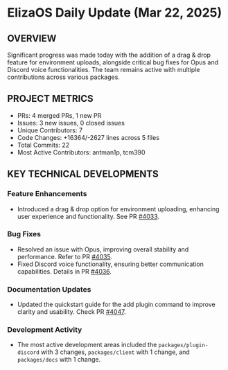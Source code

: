 # ElizaOS Daily Update (Mar 22, 2025)

## OVERVIEW

Significant progress was made today with the addition of a drag & drop feature for environment uploads, alongside critical bug fixes for Opus and Discord voice functionalities. The team remains active with multiple contributions across various packages.

## PROJECT METRICS

- PRs: 4 merged PRs, 1 new PR
- Issues: 3 new issues, 0 closed issues
- Unique Contributors: 7
- Code Changes: +16364/-2627 lines across 5 files
- Total Commits: 22
- Most Active Contributors: antman1p, tcm390

## KEY TECHNICAL DEVELOPMENTS

### Feature Enhancements

- Introduced a drag & drop option for environment uploading, enhancing user experience and functionality. See PR [#4033](https://github.com/elizaos/eliza/pull/4033).

### Bug Fixes

- Resolved an issue with Opus, improving overall stability and performance. Refer to PR [#4035](https://github.com/elizaos/eliza/pull/4035).
- Fixed Discord voice functionality, ensuring better communication capabilities. Details in PR [#4036](https://github.com/elizaos/eliza/pull/4036).

### Documentation Updates

- Updated the quickstart guide for the add plugin command to improve clarity and usability. Check PR [#4047](https://github.com/elizaos/eliza/pull/4047).

### Development Activity

- The most active development areas included the `packages/plugin-discord` with 3 changes, `packages/client` with 1 change, and `packages/docs` with 1 change.
